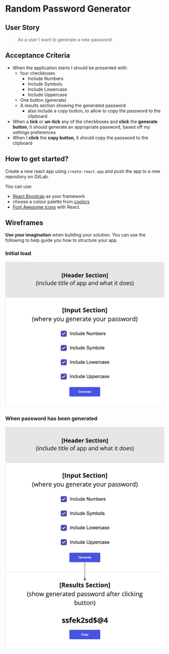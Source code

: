 # Random Password Generator

## User Story

> As a user I want to generate a new password.

## Acceptance Criteria

- When the application starts I should be presented with:
  - four checkboxes
    - Include Numbers
    - Include Symbols
    - Include Lowercase
    - Include Uppercase
  - One button (generate)
  - A results section showing the generated password
    - also include a copy button, to allow to copy the password to the clipboard
- When a **tick** or **un-tick** any of the checkboxes and **click** the **generate button**, it should generate an appropriate password, based off my settings preferences
- When I **click** the **copy button**, it should copy the password to the clipboard

## How to get started?
Create a new react app using `create-react-app` and push the app to a new repository on GitLab.

You can use:
- [React Boostrap](https://react-bootstrap.github.io/) as your framework
- choose a colour palette from [coolors](https://coolors.co/)
- [Font Awesome icons](https://fontawesome.com/v5/docs/web/use-with/react) with React.

## Wireframes
**Use your imagination** when building your solution. You can use the following to help guide you how to structure your app.

### Initial load
![initial state](./wireframe_initial_state.png)

### When password has been generated
![generated_password](./wireframe_generated_password.png)
